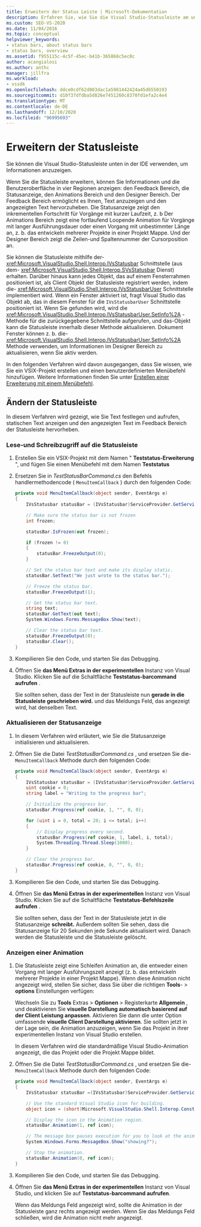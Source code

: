```yaml
---
title: Erweitern der Status Leiste | Microsoft-Dokumentation
description: Erfahren Sie, wie Sie die Visual Studio-Statusleiste am unteren Rand der IDE erweitern, in der Informationen angezeigt werden.
ms.custom: SEO-VS-2020
ms.date: 11/04/2016
ms.topic: conceptual
helpviewer_keywords:
- status bars, about status bars
- status bars, overview
ms.assetid: f955115c-4c5f-45ec-b41b-365868c5ec0c
author: acangialosi
ms.author: anthc
manager: jillfra
ms.workload:
- vssdk
ms.openlocfilehash: ddce0cdf62d803dac1a5981442424a45d6550193
ms.sourcegitcommit: d10f37dfdba5d826e7451260c8370fd1efa2c4e4
ms.translationtype: MT
ms.contentlocale: de-DE
ms.lasthandoff: 12/10/2020
ms.locfileid: "96995693"
---
```

# <a name="extend-the-status-bar"></a>Erweitern der Statusleiste
Sie können die Visual Studio-Statusleiste unten in der IDE verwenden, um Informationen anzuzeigen.

 Wenn Sie die Statusleiste erweitern, können Sie Informationen und die Benutzeroberfläche in vier Regionen anzeigen: den Feedback Bereich, die Statusanzeige, den Animations Bereich und den Designer Bereich. Der Feedback Bereich ermöglicht es Ihnen, Text anzuzeigen und den angezeigten Text hervorzuheben. Die Statusanzeige zeigt den inkrementellen Fortschritt für Vorgänge mit kurzer Laufzeit, z. b Der Animations Bereich zeigt eine fortlaufend Loopende Animation für Vorgänge mit langer Ausführungsdauer oder einen Vorgang mit unbestimmter Länge an, z. b. das entwickeln mehrerer Projekte in einer Projekt Mappe. Und der Designer Bereich zeigt die Zeilen-und Spaltennummer der Cursorposition an.

 Sie können die Statusleiste mithilfe der- <xref:Microsoft.VisualStudio.Shell.Interop.IVsStatusbar> Schnittstelle (aus dem- <xref:Microsoft.VisualStudio.Shell.Interop.SVsStatusbar> Dienst) erhalten. Darüber hinaus kann jedes Objekt, das auf einem Fensterrahmen positioniert ist, als Client Objekt der Statusleiste registriert werden, indem die- <xref:Microsoft.VisualStudio.Shell.Interop.IVsStatusbarUser> Schnittstelle implementiert wird. Wenn ein Fenster aktiviert ist, fragt Visual Studio das Objekt ab, das in diesem Fenster für die `IVsStatusbarUser` Schnittstelle positioniert ist. Wenn Sie gefunden wird, wird die <xref:Microsoft.VisualStudio.Shell.Interop.IVsStatusbarUser.SetInfo%2A> -Methode für die zurückgegebene Schnittstelle aufgerufen, und das-Objekt kann die Statusleiste innerhalb dieser Methode aktualisieren. Dokument Fenster können z. b. die- <xref:Microsoft.VisualStudio.Shell.Interop.IVsStatusbarUser.SetInfo%2A> Methode verwenden, um Informationen im Designer Bereich zu aktualisieren, wenn Sie aktiv werden.

 In den folgenden Verfahren wird davon ausgegangen, dass Sie wissen, wie Sie ein VSIX-Projekt erstellen und einen benutzerdefinierten Menübefehl hinzufügen. Weitere Informationen finden Sie unter [Erstellen einer Erweiterung mit einem Menübefehl](../extensibility/creating-an-extension-with-a-menu-command.md).

## <a name="modify-the-status-bar"></a>Ändern der Statusleiste
 In diesem Verfahren wird gezeigt, wie Sie Text festlegen und aufrufen, statischen Text anzeigen und den angezeigten Text im Feedback Bereich der Statusleiste hervorheben.

### <a name="read-and-write-to-the-status-bar"></a>Lese-und Schreibzugriff auf die Statusleiste

1. Erstellen Sie ein VSIX-Projekt mit dem Namen " **Teststatus-Erweiterung** ", und fügen Sie einen Menübefehl mit dem Namen **Teststatus**

2. Ersetzen Sie in *TestStatusBarCommand.cs* den Befehls handlermethodencode ( `MenuItemCallback` ) durch den folgenden Code:

    ```csharp
    private void MenuItemCallback(object sender, EventArgs e)
    {
        IVsStatusbar statusBar = (IVsStatusbar)ServiceProvider.GetService(typeof(SVsStatusbar));

        // Make sure the status bar is not frozen
        int frozen;

        statusBar.IsFrozen(out frozen);

        if (frozen != 0)
        {
            statusBar.FreezeOutput(0);
        }

        // Set the status bar text and make its display static.
        statusBar.SetText("We just wrote to the status bar.");

        // Freeze the status bar.
        statusBar.FreezeOutput(1);

        // Get the status bar text.
        string text;
        statusBar.GetText(out text);
        System.Windows.Forms.MessageBox.Show(text);

        // Clear the status bar text.
        statusBar.FreezeOutput(0);
        statusBar.Clear();
    }
    ```

3. Kompilieren Sie den Code, und starten Sie das Debugging.

4. Öffnen Sie **das Menü Extras in der experimentellen** Instanz von Visual Studio. Klicken Sie auf die Schaltfläche **Teststatus-barcommand aufrufen** .

     Sie sollten sehen, dass der Text in der Statusleiste nun **gerade in die Statusleiste geschrieben wird.** und das Meldungs Feld, das angezeigt wird, hat denselben Text.

### <a name="update-the-progress-bar"></a>Aktualisieren der Statusanzeige

1. In diesem Verfahren wird erläutert, wie Sie die Statusanzeige initialisieren und aktualisieren.

2. Öffnen Sie die Datei *TestStatusBarCommand.cs* , und ersetzen Sie die- `MenuItemCallback` Methode durch den folgenden Code:

    ```csharp
    private void MenuItemCallback(object sender, EventArgs e)
    {
        IVsStatusbar statusBar = (IVsStatusbar)ServiceProvider.GetService(typeof(SVsStatusbar));
        uint cookie = 0;
        string label = "Writing to the progress bar";

        // Initialize the progress bar.
        statusBar.Progress(ref cookie, 1, "", 0, 0);

        for (uint i = 0, total = 20; i <= total; i++)
        {
            // Display progress every second.
            statusBar.Progress(ref cookie, 1, label, i, total);
            System.Threading.Thread.Sleep(1000);
        }

        // Clear the progress bar.
        statusBar.Progress(ref cookie, 0, "", 0, 0);
    }
    ```

3. Kompilieren Sie den Code, und starten Sie das Debugging.

4. Öffnen Sie **das Menü Extras in der experimentellen** Instanz von Visual Studio. Klicken Sie auf die Schaltfläche **Teststatus-Befehlszeile aufrufen** .

     Sie sollten sehen, dass der Text in der Statusleiste jetzt in die Statusanzeige **schreibt.** Außerdem sollten Sie sehen, dass die Statusanzeige für 20 Sekunden jede Sekunde aktualisiert wird. Danach werden die Statusleiste und die Statusleiste gelöscht.

### <a name="display-an-animation"></a>Anzeigen einer Animation

1. Die Statusleiste zeigt eine Schleifen Animation an, die entweder einen Vorgang mit langer Ausführungszeit anzeigt (z. b. das entwickeln mehrerer Projekte in einer Projekt Mappe). Wenn diese Animation nicht angezeigt wird, stellen Sie sicher, dass Sie über die richtigen **Tools**-  >  **options** Einstellungen verfügen:

     Wechseln Sie zu **Tools** Extras  >  **Optionen**  >  Registerkarte **Allgemein** , und deaktivieren Sie **visuelle Darstellung automatisch basierend auf der Client Leistung anpassen**. Aktivieren Sie dann die unter Option umfassende **visuelle Client Darstellung aktivieren**. Sie sollten jetzt in der Lage sein, die Animation anzuzeigen, wenn Sie das Projekt in ihrer experimentellen Instanz von Visual Studio erstellen.

     In diesem Verfahren wird die standardmäßige Visual Studio-Animation angezeigt, die das Projekt oder die Projekt Mappe bildet.

2. Öffnen Sie die Datei *TestStatusBarCommand.cs* , und ersetzen Sie die- `MenuItemCallback` Methode durch den folgenden Code:

    ```csharp
    private void MenuItemCallback(object sender, EventArgs e)
    {
        IVsStatusbar statusBar =(IVsStatusbar)ServiceProvider.GetService(typeof(SVsStatusbar));

        // Use the standard Visual Studio icon for building.
        object icon = (short)Microsoft.VisualStudio.Shell.Interop.Constants.SBAI_Build;

        // Display the icon in the Animation region.
        statusBar.Animation(1, ref icon);

        // The message box pauses execution for you to look at the animation.
        System.Windows.Forms.MessageBox.Show("showing?");

        // Stop the animation.
        statusBar.Animation(0, ref icon);
    }
    ```

3. Kompilieren Sie den Code, und starten Sie das Debugging.

4. Öffnen Sie **das Menü Extras in der experimentellen** Instanz von Visual Studio, und klicken Sie auf **Teststatus-barcommand aufrufen**.

     Wenn das Meldungs Feld angezeigt wird, sollte die Animation in der Statusleiste ganz rechts angezeigt werden. Wenn Sie das Meldungs Feld schließen, wird die Animation nicht mehr angezeigt.
